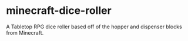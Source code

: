 # minecraft-dice-roller
 A Tabletop RPG dice roller based off of the hopper and dispenser blocks from Minecraft.
